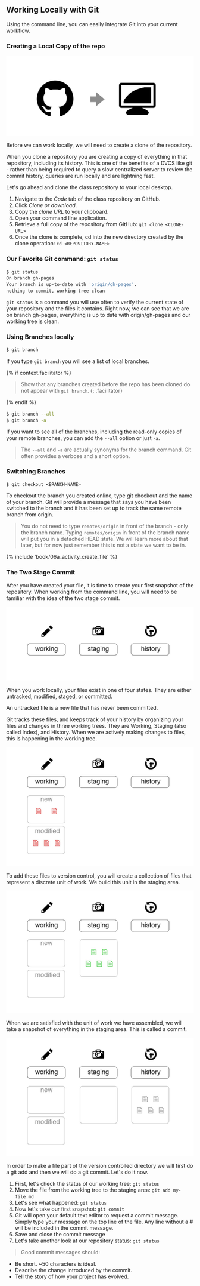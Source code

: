 ## Working Locally with Git

Using the command line, you can easily integrate Git into your current workflow.

### Creating a Local Copy of the repo

![Cloning a repository](/img/clone-diagram.jpg)

Before we can work locally, we will need to create a clone of the repository.

When you clone a repository you are creating a copy of everything in that repository, including its history. This is one of the benefits of a DVCS like git - rather than being required to query a slow centralized server to review the commit history, queries are run locally and are lightning fast.

Let's go ahead and clone the class repository to your local desktop.

1. Navigate to the *Code* tab of the class repository on GitHub.
1. Click *Clone or download*.
1. Copy the *clone URL* to your clipboard.
1. Open your command line application.
1. Retrieve a full copy of the repository from GitHub: `git clone <CLONE-URL>`
1. Once the clone is complete, cd into the new directory created by the clone operation: `cd <REPOSITORY-NAME>`

### Our Favorite Git command: `git status`

```sh
$ git status
On branch gh-pages
Your branch is up-to-date with 'origin/gh-pages'.
nothing to commit, working tree clean
```

`git status` is a command you will use often to verify the current state of your repository and the files it contains. Right now, we can see that we are on branch gh-pages, everything is up to date with origin/gh-pages and our working tree is clean.

### Using Branches locally

```sh
$ git branch
```

If you type `git branch` you will see a list of local branches.

{% if context.facilitator %}
> Show that any branches created before the repo has been cloned do not appear with `git branch`.
{: .facilitator}

{% endif %}

```sh
$ git branch --all
$ git branch -a
```

If you want to see all of the branches, including the read-only copies of your remote branches, you can add the `--all` option or just `-a`.

> The `--all` and `-a` are actually synonyms for the branch command. Git often provides a verbose and a short option.

### Switching Branches

```
$ git checkout <BRANCH-NAME>
```

To checkout the branch you created online, type git checkout and the name of your branch. Git will provide a message that says you have been switched to the branch and it has been set up to track the same remote branch from origin.

> You do not need to type `remotes/origin` in front of the branch - only the branch name. Typing `remotes/origin` in front of the branch name will put you in a detached HEAD state. We will learn more about that later, but for now just remember this is not a state we want to be in.

{% include 'book/06a_activity_create_file' %}

### The Two Stage Commit

After you have created your file, it is time to create your first snapshot of the repository. When working from the command line, you will need to be familiar with the idea of the two stage commit.

![The Two Stage Commit - Part 1](/img/two-stage-commit-a.jpg)

When you work locally, your files exist in one of four states. They are either untracked, modified, staged, or committed.

An untracked file is a new file that has never been committed.

Git tracks these files, and keeps track of your history by organizing your files and changes in three working trees. They are Working, Staging (also called Index), and History. When we are actively making changes to files, this is happening in the working tree.

![The Two Stage Commit - Part 2](/img/two-stage-commit-b.jpg)

To add these files to version control, you will create a collection of files that represent a discrete unit of work. We build this unit in the staging area.

![The Two Stage Commit - Part 3](/img/two-stage-commit-c.jpg)

When we are satisfied with the unit of work we have assembled, we will take a snapshot of everything in the staging area. This is called a commit.

![The Two Stage Commit - Part 4](/img/two-stage-commit-d.jpg)

In order to make a file part of the version controlled directory we will first do a git add and then we will do a git commit. Let's do it now.

1. First, let's check the status of our working tree: `git status`
1. Move the file from the working tree to the staging area: `git add my-file.md`
1. Let's see what happened: `git status`
1. Now let's take our first snapshot: `git commit`
1. Git will open your default text editor to request a commit message. Simply type your message on the top line of the file. Any line without a # will be included in the commit message.
1. Save and close the commit message
1. Let's take another look at our repository status: `git status`

> Good commit messages should:
- Be short. ~50 characters is ideal.
- Describe the change introduced by the commit.
- Tell the story of how your project has evolved.
